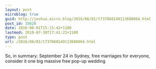 ```yaml
---
layout: post
microblog: true
guid: http://joshua.micro.blog/2016/06/01/t737860149113688064.html
post_id: 35628
date: 2016-06-01T15:15:42+1100
lastmod: 2019-07-30T17:41:23+1100
type: post
url: /2016/06/01/t737860149113688064.html
---
```

So, in summary: September 24 in Sydney, free marriages for everyone, consider it one big massive free pop-up wedding
